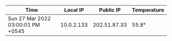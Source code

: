| Time     | Local IP | Public IP | Temperature |
| ----------- | ----------- | ----------- | ----------- |
| Sun 27 Mar 2022 03:00:01 PM +0545      | 10.0.2.133     | 202.51.87.33  | 55.8° |
